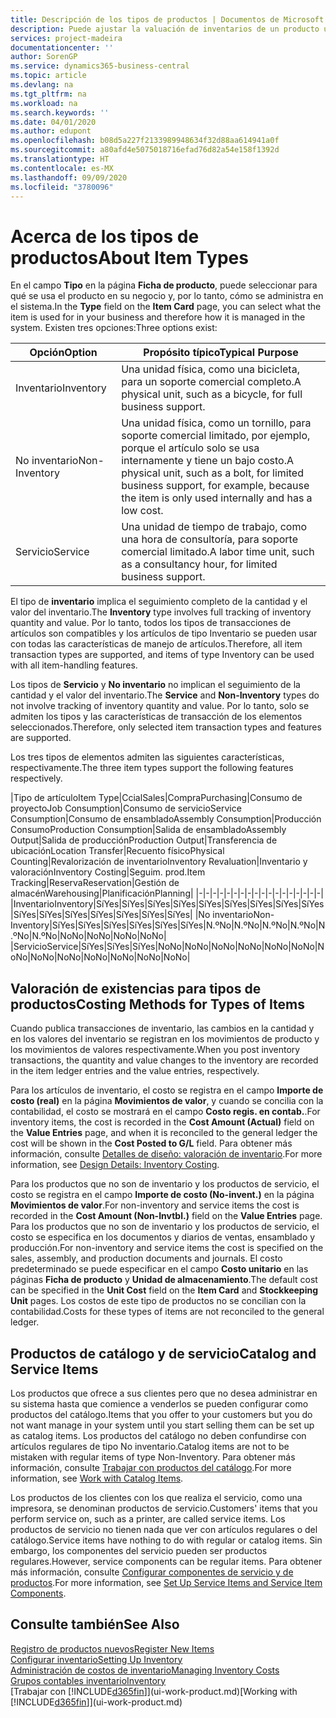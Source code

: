 ```yaml
---
title: Descripción de los tipos de productos | Documentos de Microsoft
description: Puede ajustar la valuación de inventarios de un producto utilizando los métodos de costos FIFO o Promedio, por ejemplo, cuando los costos de producto cambian por motivos distintos de las transacciones.
services: project-madeira
documentationcenter: ''
author: SorenGP
ms.service: dynamics365-business-central
ms.topic: article
ms.devlang: na
ms.tgt_pltfrm: na
ms.workload: na
ms.search.keywords: ''
ms.date: 04/01/2020
ms.author: edupont
ms.openlocfilehash: b08d5a227f2133989948634f32d88aa614941a0f
ms.sourcegitcommit: a80afd4e5075018716efad76d82a54e158f1392d
ms.translationtype: HT
ms.contentlocale: es-MX
ms.lasthandoff: 09/09/2020
ms.locfileid: "3780096"
---
```

# <a name="about-item-types"></a><span data-ttu-id="4c3a2-103">Acerca de los tipos de productos</span><span class="sxs-lookup"><span data-stu-id="4c3a2-103">About Item Types</span></span>
<span data-ttu-id="4c3a2-104">En el campo **Tipo** en la página **Ficha de producto**, puede seleccionar para qué se usa el producto en su negocio y, por lo tanto, cómo se administra en el sistema.</span><span class="sxs-lookup"><span data-stu-id="4c3a2-104">In the **Type** field on the **Item Card** page, you can select what the item is used for in your business and therefore how it is managed in the system.</span></span> <span data-ttu-id="4c3a2-105">Existen tres opciones:</span><span class="sxs-lookup"><span data-stu-id="4c3a2-105">Three options exist:</span></span>

|<span data-ttu-id="4c3a2-106">Opción</span><span class="sxs-lookup"><span data-stu-id="4c3a2-106">Option</span></span>|<span data-ttu-id="4c3a2-107">Propósito típico</span><span class="sxs-lookup"><span data-stu-id="4c3a2-107">Typical Purpose</span></span>|
|------|-----------|
|<span data-ttu-id="4c3a2-108">Inventario</span><span class="sxs-lookup"><span data-stu-id="4c3a2-108">Inventory</span></span>|<span data-ttu-id="4c3a2-109">Una unidad física, como una bicicleta, para un soporte comercial completo.</span><span class="sxs-lookup"><span data-stu-id="4c3a2-109">A physical unit, such as a bicycle, for full business support.</span></span>|
|<span data-ttu-id="4c3a2-110">No inventario</span><span class="sxs-lookup"><span data-stu-id="4c3a2-110">Non-Inventory</span></span>|<span data-ttu-id="4c3a2-111">Una unidad física, como un tornillo, para soporte comercial limitado, por ejemplo, porque el artículo solo se usa internamente y tiene un bajo costo.</span><span class="sxs-lookup"><span data-stu-id="4c3a2-111">A physical unit, such as a bolt, for limited business support, for example, because the item is only used internally and has a low cost.</span></span>|
|<span data-ttu-id="4c3a2-112">Servicio</span><span class="sxs-lookup"><span data-stu-id="4c3a2-112">Service</span></span>|<span data-ttu-id="4c3a2-113">Una unidad de tiempo de trabajo, como una hora de consultoría, para soporte comercial limitado.</span><span class="sxs-lookup"><span data-stu-id="4c3a2-113">A labor time unit, such as a consultancy hour, for limited business support.</span></span>|

<span data-ttu-id="4c3a2-114">El tipo de **inventario** implica el seguimiento completo de la cantidad y el valor del inventario.</span><span class="sxs-lookup"><span data-stu-id="4c3a2-114">The **Inventory** type involves full tracking of inventory quantity and value.</span></span> <span data-ttu-id="4c3a2-115">Por lo tanto, todos los tipos de transacciones de artículos son compatibles y los artículos de tipo Inventario se pueden usar con todas las características de manejo de artículos.</span><span class="sxs-lookup"><span data-stu-id="4c3a2-115">Therefore, all item transaction types are supported, and items of type Inventory can be used with all item-handling features.</span></span>

<span data-ttu-id="4c3a2-116">Los tipos de **Servicio** y **No inventario** no implican el seguimiento de la cantidad y el valor del inventario.</span><span class="sxs-lookup"><span data-stu-id="4c3a2-116">The **Service** and **Non-Inventory** types do not involve tracking of inventory quantity and value.</span></span> <span data-ttu-id="4c3a2-117">Por lo tanto, solo se admiten los tipos y las características de transacción de los elementos seleccionados.</span><span class="sxs-lookup"><span data-stu-id="4c3a2-117">Therefore, only selected item transaction types and features are supported.</span></span>

<span data-ttu-id="4c3a2-118">Los tres tipos de elementos admiten las siguientes características, respectivamente.</span><span class="sxs-lookup"><span data-stu-id="4c3a2-118">The three item types support the following features respectively.</span></span>

|<span data-ttu-id="4c3a2-119">Tipo de artículo</span><span class="sxs-lookup"><span data-stu-id="4c3a2-119">Item Type</span></span>|<span data-ttu-id="4c3a2-120">Ccial</span><span class="sxs-lookup"><span data-stu-id="4c3a2-120">Sales</span></span>|<span data-ttu-id="4c3a2-121">Compra</span><span class="sxs-lookup"><span data-stu-id="4c3a2-121">Purchasing</span></span>|<span data-ttu-id="4c3a2-122">Consumo de proyecto</span><span class="sxs-lookup"><span data-stu-id="4c3a2-122">Job Consumption</span></span>|<span data-ttu-id="4c3a2-123">Consumo de servicio</span><span class="sxs-lookup"><span data-stu-id="4c3a2-123">Service Consumption</span></span>|<span data-ttu-id="4c3a2-124">Consumo de ensamblado</span><span class="sxs-lookup"><span data-stu-id="4c3a2-124">Assembly Consumption</span></span>|<span data-ttu-id="4c3a2-125">Producción Consumo</span><span class="sxs-lookup"><span data-stu-id="4c3a2-125">Production Consumption</span></span>|<span data-ttu-id="4c3a2-126">Salida de ensamblado</span><span class="sxs-lookup"><span data-stu-id="4c3a2-126">Assembly Output</span></span>|<span data-ttu-id="4c3a2-127">Salida de producción</span><span class="sxs-lookup"><span data-stu-id="4c3a2-127">Production Output</span></span>|<span data-ttu-id="4c3a2-128">Transferencia de ubicación</span><span class="sxs-lookup"><span data-stu-id="4c3a2-128">Location Transfer</span></span>|<span data-ttu-id="4c3a2-129">Recuento físico</span><span class="sxs-lookup"><span data-stu-id="4c3a2-129">Physical Counting</span></span>|<span data-ttu-id="4c3a2-130">Revalorización de inventario</span><span class="sxs-lookup"><span data-stu-id="4c3a2-130">Inventory Revaluation</span></span>|<span data-ttu-id="4c3a2-131">Inventario y valoración</span><span class="sxs-lookup"><span data-stu-id="4c3a2-131">Inventory Costing</span></span>|<span data-ttu-id="4c3a2-132">Seguim. prod.</span><span class="sxs-lookup"><span data-stu-id="4c3a2-132">Item Tracking</span></span>|<span data-ttu-id="4c3a2-133">Reserva</span><span class="sxs-lookup"><span data-stu-id="4c3a2-133">Reservation</span></span>|<span data-ttu-id="4c3a2-134">Gestión de almacén</span><span class="sxs-lookup"><span data-stu-id="4c3a2-134">Warehousing</span></span>|<span data-ttu-id="4c3a2-135">Planificación</span><span class="sxs-lookup"><span data-stu-id="4c3a2-135">Planning</span></span>|
|-|-|-|-|-|-|-|-|-|-|-|-|-|-|-|-|-|-|
|<span data-ttu-id="4c3a2-136">Inventario</span><span class="sxs-lookup"><span data-stu-id="4c3a2-136">Inventory</span></span>|<span data-ttu-id="4c3a2-137">Sí</span><span class="sxs-lookup"><span data-stu-id="4c3a2-137">Yes</span></span>|<span data-ttu-id="4c3a2-138">Sí</span><span class="sxs-lookup"><span data-stu-id="4c3a2-138">Yes</span></span>|<span data-ttu-id="4c3a2-139">Sí</span><span class="sxs-lookup"><span data-stu-id="4c3a2-139">Yes</span></span>|<span data-ttu-id="4c3a2-140">Sí</span><span class="sxs-lookup"><span data-stu-id="4c3a2-140">Yes</span></span>|<span data-ttu-id="4c3a2-141">Sí</span><span class="sxs-lookup"><span data-stu-id="4c3a2-141">Yes</span></span>|<span data-ttu-id="4c3a2-142">Sí</span><span class="sxs-lookup"><span data-stu-id="4c3a2-142">Yes</span></span>|<span data-ttu-id="4c3a2-143">Sí</span><span class="sxs-lookup"><span data-stu-id="4c3a2-143">Yes</span></span>|<span data-ttu-id="4c3a2-144">Sí</span><span class="sxs-lookup"><span data-stu-id="4c3a2-144">Yes</span></span>|<span data-ttu-id="4c3a2-145">Sí</span><span class="sxs-lookup"><span data-stu-id="4c3a2-145">Yes</span></span>|<span data-ttu-id="4c3a2-146">Sí</span><span class="sxs-lookup"><span data-stu-id="4c3a2-146">Yes</span></span>|<span data-ttu-id="4c3a2-147">Sí</span><span class="sxs-lookup"><span data-stu-id="4c3a2-147">Yes</span></span>|<span data-ttu-id="4c3a2-148">Sí</span><span class="sxs-lookup"><span data-stu-id="4c3a2-148">Yes</span></span>|<span data-ttu-id="4c3a2-149">Sí</span><span class="sxs-lookup"><span data-stu-id="4c3a2-149">Yes</span></span>|<span data-ttu-id="4c3a2-150">Sí</span><span class="sxs-lookup"><span data-stu-id="4c3a2-150">Yes</span></span>|<span data-ttu-id="4c3a2-151">Sí</span><span class="sxs-lookup"><span data-stu-id="4c3a2-151">Yes</span></span>|<span data-ttu-id="4c3a2-152">Sí</span><span class="sxs-lookup"><span data-stu-id="4c3a2-152">Yes</span></span>|
|<span data-ttu-id="4c3a2-153">No inventario</span><span class="sxs-lookup"><span data-stu-id="4c3a2-153">Non-Inventory</span></span>|<span data-ttu-id="4c3a2-154">Sí</span><span class="sxs-lookup"><span data-stu-id="4c3a2-154">Yes</span></span>|<span data-ttu-id="4c3a2-155">Sí</span><span class="sxs-lookup"><span data-stu-id="4c3a2-155">Yes</span></span>|<span data-ttu-id="4c3a2-156">Sí</span><span class="sxs-lookup"><span data-stu-id="4c3a2-156">Yes</span></span>|<span data-ttu-id="4c3a2-157">Sí</span><span class="sxs-lookup"><span data-stu-id="4c3a2-157">Yes</span></span>|<span data-ttu-id="4c3a2-158">Sí</span><span class="sxs-lookup"><span data-stu-id="4c3a2-158">Yes</span></span>|<span data-ttu-id="4c3a2-159">Sí</span><span class="sxs-lookup"><span data-stu-id="4c3a2-159">Yes</span></span>|<span data-ttu-id="4c3a2-160">N.º</span><span class="sxs-lookup"><span data-stu-id="4c3a2-160">No</span></span>|<span data-ttu-id="4c3a2-161">N.º</span><span class="sxs-lookup"><span data-stu-id="4c3a2-161">No</span></span>|<span data-ttu-id="4c3a2-162">N.º</span><span class="sxs-lookup"><span data-stu-id="4c3a2-162">No</span></span>|<span data-ttu-id="4c3a2-163">N.º</span><span class="sxs-lookup"><span data-stu-id="4c3a2-163">No</span></span>|<span data-ttu-id="4c3a2-164">N.º</span><span class="sxs-lookup"><span data-stu-id="4c3a2-164">No</span></span>|<span data-ttu-id="4c3a2-165">N.º</span><span class="sxs-lookup"><span data-stu-id="4c3a2-165">No</span></span>|<span data-ttu-id="4c3a2-166">No</span><span class="sxs-lookup"><span data-stu-id="4c3a2-166">No</span></span>|<span data-ttu-id="4c3a2-167">No</span><span class="sxs-lookup"><span data-stu-id="4c3a2-167">No</span></span>|<span data-ttu-id="4c3a2-168">No</span><span class="sxs-lookup"><span data-stu-id="4c3a2-168">No</span></span>|<span data-ttu-id="4c3a2-169">No</span><span class="sxs-lookup"><span data-stu-id="4c3a2-169">No</span></span>|
|<span data-ttu-id="4c3a2-170">Servicio</span><span class="sxs-lookup"><span data-stu-id="4c3a2-170">Service</span></span>|<span data-ttu-id="4c3a2-171">Sí</span><span class="sxs-lookup"><span data-stu-id="4c3a2-171">Yes</span></span>|<span data-ttu-id="4c3a2-172">Sí</span><span class="sxs-lookup"><span data-stu-id="4c3a2-172">Yes</span></span>|<span data-ttu-id="4c3a2-173">Sí</span><span class="sxs-lookup"><span data-stu-id="4c3a2-173">Yes</span></span>|<span data-ttu-id="4c3a2-174">No</span><span class="sxs-lookup"><span data-stu-id="4c3a2-174">No</span></span>|<span data-ttu-id="4c3a2-175">No</span><span class="sxs-lookup"><span data-stu-id="4c3a2-175">No</span></span>|<span data-ttu-id="4c3a2-176">No</span><span class="sxs-lookup"><span data-stu-id="4c3a2-176">No</span></span>|<span data-ttu-id="4c3a2-177">No</span><span class="sxs-lookup"><span data-stu-id="4c3a2-177">No</span></span>|<span data-ttu-id="4c3a2-178">No</span><span class="sxs-lookup"><span data-stu-id="4c3a2-178">No</span></span>|<span data-ttu-id="4c3a2-179">No</span><span class="sxs-lookup"><span data-stu-id="4c3a2-179">No</span></span>|<span data-ttu-id="4c3a2-180">No</span><span class="sxs-lookup"><span data-stu-id="4c3a2-180">No</span></span>|<span data-ttu-id="4c3a2-181">No</span><span class="sxs-lookup"><span data-stu-id="4c3a2-181">No</span></span>|<span data-ttu-id="4c3a2-182">No</span><span class="sxs-lookup"><span data-stu-id="4c3a2-182">No</span></span>|<span data-ttu-id="4c3a2-183">No</span><span class="sxs-lookup"><span data-stu-id="4c3a2-183">No</span></span>|<span data-ttu-id="4c3a2-184">No</span><span class="sxs-lookup"><span data-stu-id="4c3a2-184">No</span></span>|<span data-ttu-id="4c3a2-185">No</span><span class="sxs-lookup"><span data-stu-id="4c3a2-185">No</span></span>|<span data-ttu-id="4c3a2-186">No</span><span class="sxs-lookup"><span data-stu-id="4c3a2-186">No</span></span>|

## <a name="costing-methods-for-types-of-items"></a><span data-ttu-id="4c3a2-187">Valoración de existencias para tipos de productos</span><span class="sxs-lookup"><span data-stu-id="4c3a2-187">Costing Methods for Types of Items</span></span>
<span data-ttu-id="4c3a2-188">Cuando publica transacciones de inventario, las cambios en la cantidad y en los valores del inventario se registran en los movimientos de producto y los movimientos de valores respectivamente.</span><span class="sxs-lookup"><span data-stu-id="4c3a2-188">When you post inventory transactions, the quantity and value changes to the inventory are recorded in the item ledger entries and the value entries, respectively.</span></span> 

<span data-ttu-id="4c3a2-189">Para los artículos de inventario, el costo se registra en el campo **Importe de costo (real)** en la página **Movimientos de valor**, y cuando se concilia con la contabilidad, el costo se mostrará en el campo **Costo regis. en contab.**.</span><span class="sxs-lookup"><span data-stu-id="4c3a2-189">For inventory items, the cost is recorded in the **Cost Amount (Actual)** field on the **Value Entries** page, and when it is reconciled to the general ledger the cost will be shown in the **Cost Posted to G/L** field.</span></span> <span data-ttu-id="4c3a2-190">Para obtener más información, consulte [Detalles de diseño: valoración de inventario](design-details-inventory-costing.md).</span><span class="sxs-lookup"><span data-stu-id="4c3a2-190">For more information, see [Design Details: Inventory Costing](design-details-inventory-costing.md).</span></span>

<span data-ttu-id="4c3a2-191">Para los productos que no son de inventario y los productos de servicio, el costo se registra en el campo **Importe de costo (No-invent.)** en la página **Movimientos de valor**.</span><span class="sxs-lookup"><span data-stu-id="4c3a2-191">For non-inventory and service items the cost is recorded in the **Cost Amount (Non-Invtbl.)** field on the **Value Entries** page.</span></span> <span data-ttu-id="4c3a2-192">Para los productos que no son de inventario y los productos de servicio, el costo se especifica en los documentos y diarios de ventas, ensamblado y producción.</span><span class="sxs-lookup"><span data-stu-id="4c3a2-192">For non-inventory and service items the cost is specified on the sales, assembly, and production documents and journals.</span></span> <span data-ttu-id="4c3a2-193">El costo predeterminado se puede especificar en el campo **Costo unitario** en las páginas **Ficha de producto** y **Unidad de almacenamiento**.</span><span class="sxs-lookup"><span data-stu-id="4c3a2-193">The default cost can be specified in the **Unit Cost** field on the **Item Card** and **Stockkeeping Unit** pages.</span></span> <span data-ttu-id="4c3a2-194">Los costos de este tipo de productos no se concilian con la contabilidad.</span><span class="sxs-lookup"><span data-stu-id="4c3a2-194">Costs for these types of items are not reconciled to the general ledger.</span></span> 

## <a name="catalog-and-service-items"></a><span data-ttu-id="4c3a2-195">Productos de catálogo y de servicio</span><span class="sxs-lookup"><span data-stu-id="4c3a2-195">Catalog and Service Items</span></span>
<span data-ttu-id="4c3a2-196">Los productos que ofrece a sus clientes pero que no desea administrar en su sistema hasta que comience a venderlos se pueden configurar como productos del catálogo.</span><span class="sxs-lookup"><span data-stu-id="4c3a2-196">Items that you offer to your customers but you do not want manage in your system until you start selling them can be set up as catalog items.</span></span> <span data-ttu-id="4c3a2-197">Los productos del catálogo no deben confundirse con artículos regulares de tipo No inventario.</span><span class="sxs-lookup"><span data-stu-id="4c3a2-197">Catalog items are not to be mistaken with regular items of type Non-Inventory.</span></span> <span data-ttu-id="4c3a2-198">Para obtener más información, consulte [Trabajar con productos del catálogo](inventory-how-work-nonstock-items.md).</span><span class="sxs-lookup"><span data-stu-id="4c3a2-198">For more information, see [Work with Catalog Items](inventory-how-work-nonstock-items.md).</span></span>

<span data-ttu-id="4c3a2-199">Los productos de los clientes con los que realiza el servicio, como una impresora, se denominan productos de servicio.</span><span class="sxs-lookup"><span data-stu-id="4c3a2-199">Customers' items that you perform service on, such as a printer, are called service items.</span></span> <span data-ttu-id="4c3a2-200">Los productos de servicio no tienen nada que ver con artículos regulares o del catálogo.</span><span class="sxs-lookup"><span data-stu-id="4c3a2-200">Service items have nothing to do with regular or catalog items.</span></span> <span data-ttu-id="4c3a2-201">Sin embargo, los componentes del servicio pueden ser productos regulares.</span><span class="sxs-lookup"><span data-stu-id="4c3a2-201">However, service components can be regular items.</span></span> <span data-ttu-id="4c3a2-202">Para obtener más información, consulte [Configurar componentes de servicio y de productos](service-how-setup-service-items.md).</span><span class="sxs-lookup"><span data-stu-id="4c3a2-202">For more information, see [Set Up Service Items and Service Item Components](service-how-setup-service-items.md).</span></span>

## <a name="see-also"></a><span data-ttu-id="4c3a2-203">Consulte también</span><span class="sxs-lookup"><span data-stu-id="4c3a2-203">See Also</span></span>
[<span data-ttu-id="4c3a2-204">Registro de productos nuevos</span><span class="sxs-lookup"><span data-stu-id="4c3a2-204">Register New Items</span></span>](inventory-how-register-new-items.md)  
[<span data-ttu-id="4c3a2-205">Configurar inventario</span><span class="sxs-lookup"><span data-stu-id="4c3a2-205">Setting Up Inventory</span></span>](inventory-setup-inventory.md)  
[<span data-ttu-id="4c3a2-206">Administración de costos de inventario</span><span class="sxs-lookup"><span data-stu-id="4c3a2-206">Managing Inventory Costs</span></span>](finance-manage-inventory-costs.md)  
[<span data-ttu-id="4c3a2-207">Grupos contables inventario</span><span class="sxs-lookup"><span data-stu-id="4c3a2-207">Inventory</span></span>](inventory-manage-inventory.md)  
<span data-ttu-id="4c3a2-208">[Trabajar con [!INCLUDE[d365fin](includes/d365fin_md.md)]](ui-work-product.md)</span><span class="sxs-lookup"><span data-stu-id="4c3a2-208">[Working with [!INCLUDE[d365fin](includes/d365fin_md.md)]](ui-work-product.md)</span></span>
